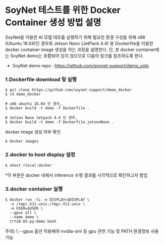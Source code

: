 # SoyNet 테스트를 위한 Docker Container 생성 방법 설명

SoyNet을 이용한 AI 모델 데모를 실행하기 위해 필요한 환경 구성을 위해
x86 (Ubuntu 18.04)인 경우와 Jetson Nano (JetPack 4.4) 용 Dockerfile을 이용한 
docker container image 생성을 하는 과정을 설명한다.
단, 본 docker container에는 SoyNet demo는 포함되어 있지 않으므로 다음의 링크를 참조하도록 한다. 
- SoyNet demo repo : https://github.com/soynet-support/demo_yolo



### 1.Dockerfile download 및 실행 
```
$ git clone https://github.com/soynet-support/demo_docker
$ cd demo_docker

# x86 ubuntu 18.04 인 경우,
$ docker build -t demo -f Dockerfile . 

# Jetson Nano Jetpack 4.4 인 경우, 
$ docker build -t demo -f Dockerfile.jetsonNano . 
```

docker image 생성 여부 확인

```
$ docker images
```


### 2.docker to host display 설정


```
$ xhost +local:docker
```

*이 부분은 docker 내에서 inference 수행 결과를 시각적으로 확인하고자 함임


### 3.docker container 실행


```
$ docker run -ti -e DISPLAY=$DISPLAY \
  -v /tmp/.X11-unix:/tmp/.X11-unix \
  -e USER=$USER \
  --gpus all \
  --name demo \
  trt20.03-py:demo bash
```

주의) 
1.--gpus 옵션 적용해야 nvidia-smi 등 gpu 관련 기능 및 PATH 환경정보 사용 가능
